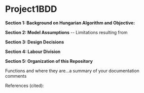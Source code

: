 # Project1BDD

**Section 1: Background on Hungarian Algorithm and Objective:**


**Section 2: Model Assumptions**
 -- Limitations resulting from

**Section 3: Design Decisions**


**Section 4: Labour Division**


**Section 5: Organization of this Repository**

Functions and where they are...a summary of your documentation comments





References (cited):
